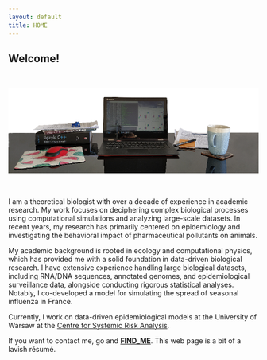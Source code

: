 ```yaml
---
layout: default
title: HOME
---
```


## Welcome! 

&nbsp;

![Desk with a laptop](/public/work_desk.png)

&nbsp;

I am a theoretical biologist with over a decade of experience in academic research. My work focuses on deciphering complex biological processes using computational simulations and analyzing large-scale datasets. In recent years, my research has primarily centered on epidemiology and investigating the behavioral impact of pharmaceutical pollutants on animals.

My academic background is rooted in ecology and computational physics, which has provided me with a solid foundation in data-driven biological research. I have extensive experience handling large biological datasets, including RNA/DNA sequences, annotated genomes, and epidemiological surveillance data, alongside conducting rigorous statistical analyses. Notably, I co-developed a model for simulating the spread of seasonal influenza in France.

Currently, I work on data-driven epidemiological models at the University of Warsaw at the [Centre for Systemic Risk Analysis](https://cbrs.uw.edu.pl/en/about-the-centre/).

If you want to contact me, go and [**FIND_ME**](/7_CONTACT). This web page is a bit of a lavish résumé.

